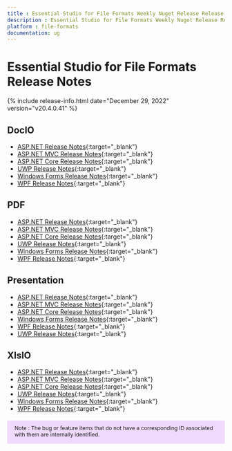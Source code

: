```yaml
---
title : Essential Studio for File Formats Weekly Nuget Release Release Notes  
description : Essential Studio for File Formats Weekly Nuget Release Release Notes  
platform : file-formats
documentation: ug
---
```


# Essential Studio for File Formats  Release Notes  

{% include release-info.html date="December 29, 2022" version="v20.4.0.41" %} 

## DocIO

* [ASP.NET Release Notes](/aspnet/release-notes/v20.4.0.41#docio){:target="_blank"}
* [ASP.NET MVC Release Notes](/aspnetmvc/release-notes/v20.4.0.41#docio){:target="_blank"}
* [ASP.NET Core Release Notes](/aspnet-core/release-notes/v20.4.0.41#docio){:target="_blank"}
* [UWP Release Notes](/uwp/release-notes/v20.4.0.41#docio){:target="_blank"}
* [Windows Forms Release Notes](/windowsforms/release-notes/v20.4.0.41#docio){:target="_blank"}
* [WPF Release Notes](/wpf/release-notes/v20.4.0.41#docio){:target="_blank"}


## PDF

* [ASP.NET Release Notes](/aspnet/release-notes/v20.4.0.41#pdf){:target="_blank"}
* [ASP.NET MVC Release Notes](/aspnetmvc/release-notes/v20.4.0.41#pdf){:target="_blank"}
* [ASP.NET Core Release Notes](/aspnet-core/release-notes/v20.4.0.41#pdf){:target="_blank"}
* [UWP Release Notes](/uwp/release-notes/v20.4.0.41#pdf){:target="_blank"}
* [Windows Forms Release Notes](/windowsforms/release-notes/v20.4.0.41#pdf){:target="_blank"}
* [WPF Release Notes](/wpf/release-notes/v20.4.0.41#pdf){:target="_blank"}


## Presentation

* [ASP.NET Release Notes](/aspnet/release-notes/v20.4.0.41#presentation){:target="_blank"}
* [ASP.NET MVC Release Notes](/aspnetmvc/release-notes/v20.4.0.41#presentation){:target="_blank"}
* [ASP.NET Core Release Notes](/aspnet-core/release-notes/v20.4.0.41#presentation){:target="_blank"}
* [Windows Forms Release Notes](/windowsforms/release-notes/v20.4.0.41#presentation){:target="_blank"}
* [WPF Release Notes](/wpf/release-notes/v20.4.0.41#presentation){:target="_blank"}
* [UWP Release Notes](/uwp/release-notes/v20.4.0.41#presentation){:target="_blank"}


## XlsIO

* [ASP.NET Release Notes](/aspnet/release-notes/v20.4.0.41#xlsio){:target="_blank"}
* [ASP.NET MVC Release Notes](/aspnetmvc/release-notes/v20.4.0.41#xlsio){:target="_blank"}
* [ASP.NET Core Release Notes](/aspnet-core/release-notes/v20.4.0.41#xlsio){:target="_blank"}
* [UWP Release Notes](/uwp/release-notes/v20.4.0.41#xlsio){:target="_blank"}
* [Windows Forms Release Notes](/windowsforms/release-notes/v20.4.0.41#xlsio){:target="_blank"}
* [WPF Release Notes](/wpf/release-notes/v20.4.0.41#xlsio){:target="_blank"}



<style>
#note {
    font-size: .88em!important;
margin-top: 1.5em;     margin-bottom: 1.5em;
    background-color: #efd9fd;
    padding: 10px 17px 14px;
}
</style>
<div id="note">
Note : The bug or feature items that do not have a corresponding ID associated with them are internally identified.
</div>